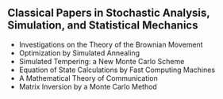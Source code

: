 <h2> Classical Papers in Stochastic Analysis, Simulation, and Statistical Mechanics </h2>
<ul>

                             

 <li><a target="_blank" href="https://github.com/manjunath5496/Classical-Papers-in-Stochastic-Analysis-Simulation-and-Statistical-Mechanics/blob/master/ss(1).pdf" style="text-decoration:none;">Investigations on the Theory of the Brownian Movement </a></li>

 <li><a target="_blank" href="https://github.com/manjunath5496/Classical-Papers-in-Stochastic-Analysis-Simulation-and-Statistical-Mechanics/blob/master/ss(2).pdf" style="text-decoration:none;">Optimization by Simulated Annealing</a></li>

<li><a target="_blank" href="https://github.com/manjunath5496/Classical-Papers-in-Stochastic-Analysis-Simulation-and-Statistical-Mechanics/blob/master/ss(3).pdf" style="text-decoration:none;">Simulated Tempering: a New Monte Carlo Scheme</a></li>
 <li><a target="_blank" href="https://github.com/manjunath5496/Classical-Papers-in-Stochastic-Analysis-Simulation-and-Statistical-Mechanics/blob/master/ss(4).pdf" style="text-decoration:none;">Equation of State Calculations by Fast Computing Machines</a></li>                              
<li><a target="_blank" href="https://github.com/manjunath5496/Classical-Papers-in-Stochastic-Analysis-Simulation-and-Statistical-Mechanics/blob/master/ss(5).pdf" style="text-decoration:none;">A Mathematical Theory of Communication</a></li>
<li><a target="_blank" href="https://github.com/manjunath5496/Classical-Papers-in-Stochastic-Analysis-Simulation-and-Statistical-Mechanics/blob/master/ss(6).pdf" style="text-decoration:none;">Matrix Inversion by a Monte Carlo Method </a></li>

 </ul>
